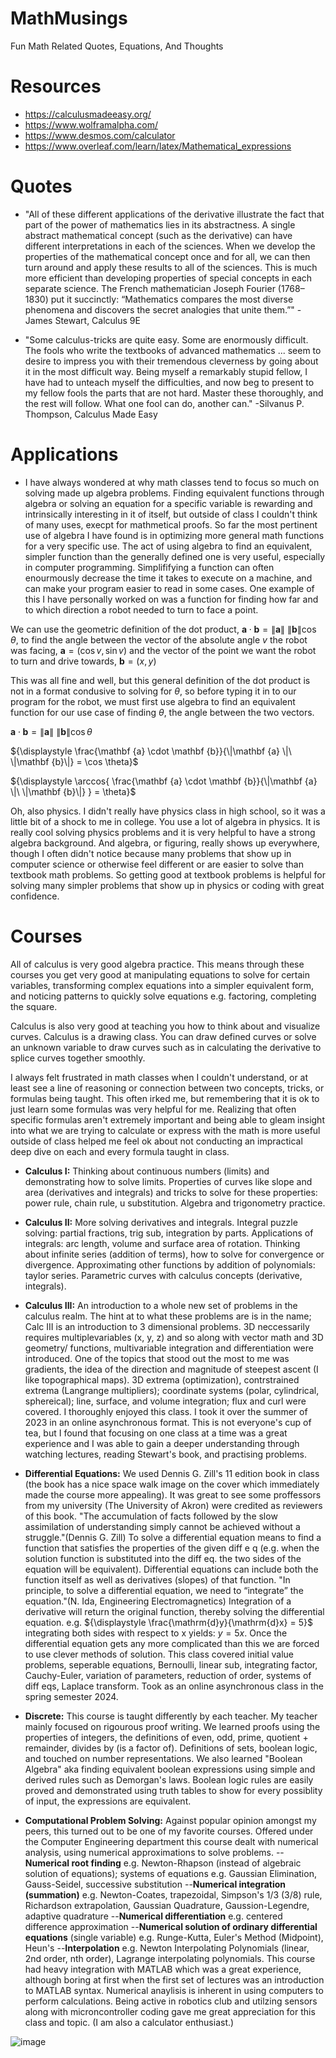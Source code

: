 # MathMusings
Fun Math Related Quotes, Equations, And Thoughts

# Resources
- https://calculusmadeeasy.org/
- https://www.wolframalpha.com/
- https://www.desmos.com/calculator
- https://www.overleaf.com/learn/latex/Mathematical_expressions

# Quotes
- "All of these different applications of the derivative illustrate the fact that part of the power of mathematics lies in its abstractness. A single abstract mathematical concept (such as the derivative) can have different interpretations in each of the sciences. When we develop the properties of the mathematical concept once and for all, we can then turn around and apply these results to all of the sciences. This is much more efficient than developing properties of special concepts in each separate science. The French mathematician Joseph Fourier (1768–1830) put it succinctly: “Mathematics compares the most diverse phenomena and discovers the secret analogies that unite them.”"
-James Stewart, Calculus 9E

- "Some calculus-tricks are quite easy. Some are enormously difficult. The fools who write the textbooks of advanced mathematics ... seem to desire to impress you with their tremendous cleverness by going about it in the most difficult way. Being myself a remarkably stupid fellow, I have had to unteach myself the difficulties, and now beg to present to my fellow fools the parts that are not hard. Master these thoroughly, and the rest will follow. What one fool can do, another can."
-Silvanus P. Thompson, Calculus Made Easy

# Applications
- I have always wondered at why math classes tend to focus so much on solving made up algebra problems. Finding equivalent functions through algebra or solving an equation for a specific variable is rewarding and intrinsically interesting in it of itself, but outside of class I couldn't think of many uses, execpt for mathmetical proofs. So far the most pertinent use of algebra I have found is in optimizing more general math functions for a very specific use. The act of using algebra to find an equivalent, simpler function than the generally defined one is very useful, especially in computer programming. Simplififying a function can often enourmously decrease the time it takes to execute on a machine, and can make your program easier to read in some cases. One example of this I have personally worked on was a function for finding how far and to which direction a robot needed to turn to face a point.

We can use the geometric definition of the dot product, ${\displaystyle \mathbf {a} \cdot \mathbf {b} =\|\mathbf {a} \|\ \|\mathbf {b} \|\cos \theta}$, to find the angle between the vector of the absolute angle $v$ the robot was facing, $\mathbf {a} = (\cos v, \sin v)$ and the vector of the point we want the robot to turn and drive towards, $\mathbf {b} = (x, y)$

This was all fine and well, but this general definition of the dot product is not in a format condusive to solving for $\theta$, so before typing it in to our program for the robot, we must first use algebra to find an equivalent function for our use case of finding $\theta$, the angle between the two vectors.

${\displaystyle \mathbf {a} \cdot \mathbf {b} =\|\mathbf {a} \|\ \|\mathbf {b} \|\cos \theta}$

${\displaystyle \frac{\mathbf {a} \cdot \mathbf {b}}{\|\mathbf {a} \|\ \|\mathbf {b}\|} = \cos \theta}$

${\displaystyle \arccos{ \frac{\mathbf {a} \cdot \mathbf {b}}{\|\mathbf {a} \|\ \|\mathbf {b}\|} } = \theta}$

Oh, also physics. I didn't really have physics class in high school, so it was a little bit of a shock to me in college. You use a lot of algebra in physics. It is really cool solving physics problems and it is very helpful to have a strong algebra background. And algebra, or figuring, really shows up everywhere, though I often didn't notice because many problems that show up in computer science or otherwise feel different or are easier to solve than textbook math problems. So getting good at textbook problems is helpful for solving many simpler problems that show up in physics or coding with great confidence. 

# Courses
All of calculus is very good algebra practice. This means through these courses you get very good at manipulating equations to solve for certain variables, transforming complex equations into a simpler equivalent form, and noticing patterns to quickly solve equations e.g. factoring, completing the square.

Calculus is also very good at teaching you how to think about and visualize curves. Calculus is a drawing class. You can draw defined curves or solve an unknown variable to draw curves such as in calculating the derivative to splice curves together smoothly.

I always felt frustrated in math classes when I couldn't understand, or at least see a line of reasoning or connection between two concepts, tricks, or formulas being taught. This often irked me, but remembering that it is ok to just learn some formulas was very helpful for me. Realizing that often specific formulas aren't extremely important and being able to gleam insight into what we are trying to calculate or express with the math is more useful outside of class helped me feel ok about not conducting an impractical deep dive on each and every formula taught in class. 

- **Calculus I:** Thinking about continuous numbers (limits) and demonstrating how to solve limits. Properties of curves like slope and area (derivatives and integrals) and tricks to solve for these properties: power rule, chain rule, u substitution. Algebra and trigonometry practice. 

- **Calculus II:** More solving derivatives and integrals. Integral puzzle solving: partial fractions, trig sub, integration by parts. Applications of integrals: arc length, volume and surface area of rotation. Thinking about infinite series (addition of terms), how to solve for convergence or divergence. Approximating other functions by addition of polynomials: taylor series. Parametric curves with calculus concepts (derivative, integrals).

- **Calculus III:** An introduction to a whole new set of problems in the calculus realm. The hint at to what these problems are is in the name; Calc III is an introduction to 3 dimensional problems. 3D neccessarily requires multiplevariables (x, y, z) and so along with vector math and 3D geometry/ functions, multivariable integration and differentiation were introduced. One of the topics that stood out the most to me was gradients, the idea of the direction and magnitude of steepest ascent (I like topographical maps). 3D extrema (optimization), contrstrained extrema (Langrange multipliers); coordinate systems (polar, cylindrical, sphereical); line, surface, and volume integration; flux and curl were covered. I thoroughly enjoyed this class. I took it over the summer of 2023 in an online asynchronous format. This is not everyone's cup of tea, but I found that focusing on one class at a time was a great experience and I was able to gain a deeper understanding through watching lectures, reading Stewart's book, and practising problems.

- **Differential Equations:** We used Dennis G. Zill's 11 edition book in class (the book has a nice space walk image on the cover which immediately made the course more appealing). It was great to see some proffessors from my university (The University of Akron) were credited as reviewers of this book. "The accumulation of facts followed by the slow assimilation of understanding simply cannot be achieved without a struggle."(Dennis G. Zill) To solve a differential equation means to find a function that satisfies the properties of the given diff e q (e.g. when the solution function is substituted into the diff eq. the two sides of the equation will be equivalent). Differential equations can include both the function itself as well as derivatives (slopes) of that function. "In principle, to solve a differential equation, we need to “integrate” the equation."(N. Ida, Engineering Electromagnetics) Integration of a derivative will return the original function, thereby solving the differential equation. e.g. ${\displaystyle \frac{\mathrm{d}y}{\mathrm{d}x} = 5}$ integrating both sides with respect to x yields: ${\displaystyle y = 5x }$. Once the differential equation gets any more complicated than this we are forced to use clever methods of solution. This class covered initial value problems, seperable equations, Bernoulli, linear sub, integrating factor, Cauchy-Euler, variation of parameters, reduction of order, systems of diff eqs, Laplace transform. Took as an online asynchronous class in the spring semester 2024.
  
- **Discrete:** This course is taught differently by each teacher. My teacher mainly focused on rigourous proof writing. We learned proofs using the properties of integers, the definitions of even, odd, prime, quotient + remainder, divides by (is a factor of). Definitions of sets, boolean logic, and touched on number representations. We also learned "Boolean Algebra" aka finding equivalent boolean expressions using simple and derived rules such as Demorgan's laws. Boolean logic rules are easily proved and demonstrated using truth tables to show for every possiblity of input, the expressions are equivalent.

- **Computational Problem Solving:** Against popular opinion amongst my peers, this turned out to be one of my favorite courses. Offered under the Computer Engineering department this course dealt with numerical analysis, using numerical approximations to solve problems.
  --**Numerical root finding** e.g. Newton-Rhapson (instead of algebraic solution of equations); systems of equations e.g. Gaussian Elimination, Gauss-Seidel, successive substitution
  --**Numerical integration (summation)** e.g. Newton-Coates, trapezoidal, Simpson's 1/3 (3/8) rule, Richardson extrapolation, Gaussian Quadrature, Gaussion-Legendre, adaptive quadrature
  --**Numerical differentiation** e.g. centered difference approximation
  --**Numerical solution of ordinary differential equations** (single variable) e.g. Runge-Kutta, Euler's Method (Midpoint), Heun's
  --**Interpolation** e.g. Newton Interpolating Polynomials (linear, 2nd order, nth order), Lagrange interpolating polynomials.
This course had heavy integration with MATLAB which was a great experience, although boring at first when the first set of lectures was an introduction to MATLAB syntax. Numerical anaylisis is inherent in using computers to perform calculations. Being active in robotics club and utilzing sensors along with microncontroller coding gave me great appreciation for this class and topic. (I am also a calculator enthusiast.)      

![image](https://user-images.githubusercontent.com/67801725/197430475-ef14f23a-1e00-4537-84d4-b9e152f8d47f.png)


